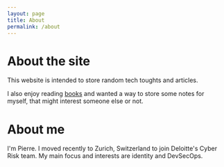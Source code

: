 ```yaml
---
layout: page
title: About
permalink: /about
---
```


# About the site
This website is intended to store random tech toughts and articles.

I also enjoy reading [books](/books) and wanted a way to store some notes for myself, that might interest someone else or not.

# About me
I'm Pierre. I moved recently to Zurich, Switzerland to join Deloitte's Cyber Risk team. My main focus and interests are identity and DevSecOps.
